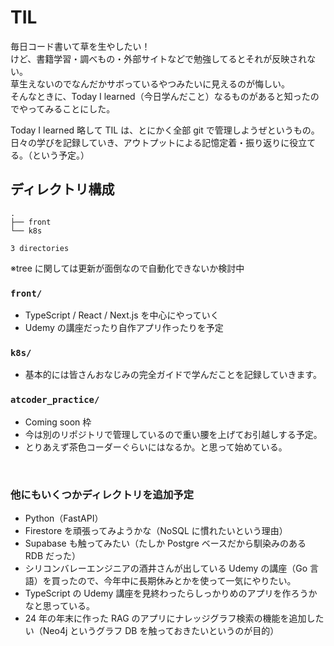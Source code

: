 # TIL

毎日コード書いて草を生やしたい！<br>
けど、書籍学習・調べもの・外部サイトなどで勉強してるとそれが反映されない。<br>
草生えないのでなんだかサボっているやつみたいに見えるのが悔しい。<br>
そんなときに、Today I learned（今日学んだこと）なるものがあると知ったのでやってみることにした。<br>

Today I learned 略して TIL は、とにかく全部 git で管理しようぜというもの。<br>
日々の学びを記録していき、アウトプットによる記憶定着・振り返りに役立てる。（という予定。）

## ディレクトリ構成

<!-- tree-start -->
<!-- tree-start -->
```
.
├── front
└── k8s

3 directories
```
<!-- tree-end -->
<!-- tree-start -->

※tree に関しては更新が面倒なので自動化できないか検討中

### `front/`

- TypeScript / React / Next.js を中心にやっていく
- Udemy の講座だったり自作アプリ作ったりを予定

### `k8s/`

- 基本的には皆さんおなじみの完全ガイドで学んだことを記録していきます。

### `atcoder_practice/`

- Coming soon 枠
- 今は別のリポジトリで管理しているので重い腰を上げてお引越しする予定。
- とりあえず茶色コーダーぐらいにはなるか。と思って始めている。

<br>

### 他にもいくつかディレクトリを追加予定

- Python（FastAPI）
- Firestore を頑張ってみようかな（NoSQL に慣れたいという理由）
- Supabase も触ってみたい（たしか Postgre ベースだから馴染みのある RDB だった）
- シリコンバレーエンジニアの酒井さんが出している Udemy の講座（Go 言語）を買ったので、今年中に長期休みとかを使って一気にやりたい。
- TypeScript の Udemy 講座を見終わったらしっかりめのアプリを作ろうかなと思っている。
- 24 年の年末に作った RAG のアプリにナレッジグラフ検索の機能を追加したい（Neo4j というグラフ DB を触っておきたいというのが目的）
